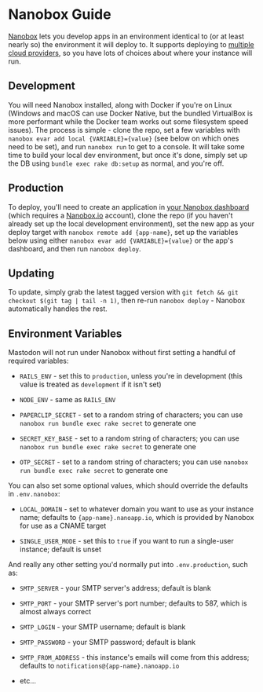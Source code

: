 Nanobox Guide
=============

[Nanobox](https://nanobox.io/) lets you develop apps in an environment identical
to (or at least nearly so) the environment it will deploy to. It supports
deploying to [multiple cloud providers](https://github.com/nanobox-io/nanobox-provider-integrations),
so you have lots of choices about where your instance will run.

Development
-----------

You will need Nanobox installed, along with Docker if you're on Linux (Windows
and macOS can use Docker Native, but the bundled VirtualBox is more performant
while the Docker team works out some filesystem speed issues). The process is
simple - clone the repo, set a few variables with `nanobox evar add local
{VARIABLE}={value}` (see below on which ones need to be set), and run `nanobox
run` to get to a console. It will take some time to build your local dev
environment, but once it's done, simply set up the DB using `bundle exec rake
db:setup` as normal, and you're off.

Production
----------

To deploy, you'll need to create an application in [your Nanobox dashboard](https://dashboard.nanobox.io/apps)
(which requires a [Nanobox.io](https://dashboard.nanobox.io/users/register)
account), clone the repo (if you haven't already set up the local development
environment), set the new app as your deploy target with `nanobox remote add
{app-name}`, set up the variables below using either `nanobox evar add
{VARIABLE}={value}` or the app's dashboard, and then run `nanobox deploy`.

Updating
--------

To update, simply grab the latest tagged version with `git fetch && git checkout
$(git tag | tail -n 1)`, then re-run `nanobox deploy` - Nanobox automatically
handles the rest.

Environment Variables
---------------------

Mastodon will not run under Nanobox without first setting a handful of required
variables:

-   `RAILS_ENV` - set this to `production`, unless you're in development (this
    value is treated as `development` if it isn't set)

-   `NODE_ENV` - same as `RAILS_ENV`

-   `PAPERCLIP_SECRET` - set to a random string of characters; you can use
    `nanobox run bundle exec rake secret` to generate one

-   `SECRET_KEY_BASE` - set to a random string of characters; you can use
    `nanobox run bundle exec rake secret` to generate one

-   `OTP_SECRET` - set to a random string of characters; you can use `nanobox
    run bundle exec rake secret` to generate one

You can also set some optional values, which should override the defaults in
`.env.nanobox`:

-   `LOCAL_DOMAIN` - set to whatever domain you want to use as your instance
    name; defaults to `{app-name}.nanoapp.io`, which is provided by Nanobox for
    use as a CNAME target

-   `SINGLE_USER_MODE` - set this to `true` if you want to run a single-user
    instance; default is unset

And really any other setting you'd normally put into `.env.production`, such as:

-   `SMTP_SERVER` - your SMTP server's address; default is blank

-   `SMTP_PORT` - your SMTP server's port number; defaults to 587, which is
    almost always correct

-   `SMTP_LOGIN` - your SMTP username; default is blank

-   `SMTP_PASSWORD` - your SMTP password; default is blank

-   `SMTP_FROM_ADDRESS` - this instance's emails will come from this address;
    defaults to `notifications@{app-name}.nanoapp.io`

-   etc...
